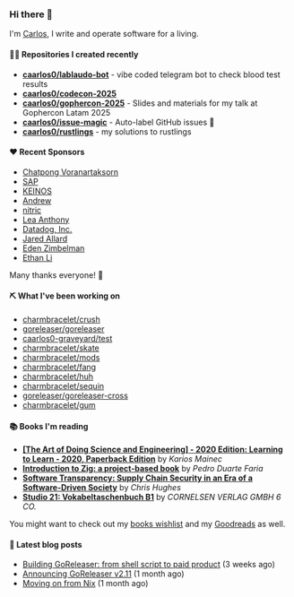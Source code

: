 ### Hi there 👋

I'm [Carlos](https://caarlos0.dev), I write and operate software for a living.

#### 👨‍💻 Repositories I created recently
- **[caarlos0/lablaudo-bot](https://github.com/caarlos0/lablaudo-bot)** - vibe coded telegram bot to check blood test results
- **[caarlos0/codecon-2025](https://github.com/caarlos0/codecon-2025)**
- **[caarlos0/gophercon-2025](https://github.com/caarlos0/gophercon-2025)** - Slides and materials for my talk at Gophercon Latam 2025
- **[caarlos0/issue-magic](https://github.com/caarlos0/issue-magic)** - Auto-label GitHub issues 🦀
- **[caarlos0/rustlings](https://github.com/caarlos0/rustlings)** - my solutions to rustlings


#### ❤️ Recent Sponsors
- [Chatpong Voranartaksorn](https://github.com/psychvc)
- [SAP](https://github.com/SAP)
- [KEINOS](https://github.com/KEINOS)
- [Andrew](https://github.com/wobondar)
- [nitric](https://github.com/nitrictech)
- [Lea Anthony](https://github.com/leaanthony)
- [Datadog, Inc.](https://github.com/DataDog)
- [Jared Allard](https://github.com/jaredallard)
- [Eden Zimbelman](https://github.com/zimeg)
- [Ethan Li](https://github.com/ethanjli)

Many thanks everyone! 🙏

#### ⛏️ What I've been working on

- [charmbracelet/crush](https://github.com/charmbracelet/crush)
- [goreleaser/goreleaser](https://github.com/goreleaser/goreleaser)
- [caarlos0-graveyard/test](https://github.com/caarlos0-graveyard/test)
- [charmbracelet/skate](https://github.com/charmbracelet/skate)
- [charmbracelet/mods](https://github.com/charmbracelet/mods)
- [charmbracelet/fang](https://github.com/charmbracelet/fang)
- [charmbracelet/huh](https://github.com/charmbracelet/huh)
- [charmbracelet/sequin](https://github.com/charmbracelet/sequin)
- [goreleaser/goreleaser-cross](https://github.com/goreleaser/goreleaser-cross)
- [charmbracelet/gum](https://github.com/charmbracelet/gum)

#### 📚 Books I'm reading
- **[[The Art of Doing Science and Engineering] - 2020 Edition: Learning to Learn - 2020, Paperback Edition](https://www.goodreads.com/book/show/155968362-the-art-of-doing-science-and-engineering---2020-edition)** by _Karios Mainec_
- **[Introduction to Zig: a project-based book](https://www.goodreads.com/book/show/220362789-introduction-to-zig)** by _Pedro Duarte Faria_
- **[Software Transparency: Supply Chain Security in an Era of a Software-Driven Society](https://www.goodreads.com/book/show/78919033-software-transparency)** by _Chris Hughes_
- **[Studio 21: Vokabeltaschenbuch B1](https://www.goodreads.com/book/show/51094341-studio-21)** by _CORNELSEN VERLAG GMBH 6 CO._

You might want to check out my
[books wishlist](https://www.amazon.com.br/hz/wishlist/ls/EB8P7VS717SV)
and my [Goodreads](https://www.goodreads.com/user/show/51005066-carlos-becker)
as well.

#### 📄 Latest blog posts
- [Building GoReleaser: from shell script to paid product](https://carlosbecker.com/posts/building-goreleaser/) (3 weeks ago)
- [Announcing GoReleaser v2.11](https://carlosbecker.com/posts/goreleaser-v2.11/) (1 month ago)
- [Moving on from Nix](https://carlosbecker.com/posts/bye-nix/) (1 month ago)
